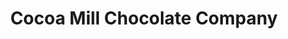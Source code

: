 ---
title: "Cocoa Mill Chocolate Company"
url: /lexington/cocoa-mill-chocolate-company/
shop: confectionery
---